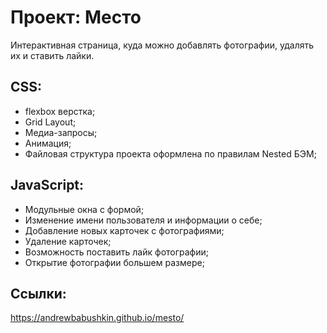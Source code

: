 # Проект: Место

Интерактивная страница, куда можно добавлять фотографии, удалять их и ставить лайки.

## CSS:

- flexbox верстка;
- Grid Layout;
- Медиа-запросы;
- Анимация;
- Файловая структура проекта оформлена по правилам Nested БЭМ;

## JavaScript:

- Модульные окна с формой;
- Изменение имени пользователя и информации о себе;
- Добавление новых карточек с фотографиями;
- Удаление карточек;
- Возможность поставить лайк фотографии;
- Открытие фотографии большем размере;

## Ссылки:

https://andrewbabushkin.github.io/mesto/
